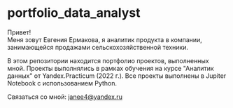 # portfolio_data_analyst
Привет!  
Меня зовут Евгения Ермакова, я аналитик продукта в компании, занимающейся продажами сельскохозяйственной техники.  

В этом репозитории находится портфолио проектов, выполненных мной. Проекты выполнялись в рамках обучения на курсе "Аналитик данных" от Yandex.Practicum (2022 г.). Все проекты выполнены в Jupiter Notebook с использованием Python.  

Связаться со мной: janee4@yandex.ru
